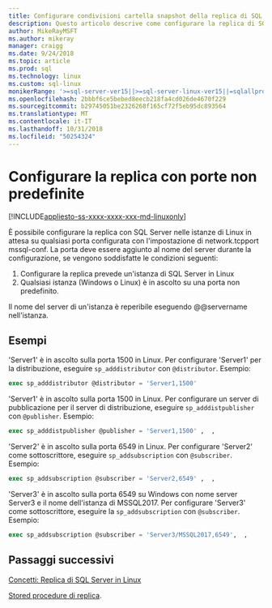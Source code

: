 ```yaml
---
title: Configurare condivisioni cartella snapshot della replica di SQL Server in Linux | Microsoft Docs
description: Questo articolo descrive come configurare la replica di SQL Server condivisioni cartella snapshot in Linux.
author: MikeRayMSFT
ms.author: mikeray
manager: craigg
ms.date: 9/24/2018
ms.topic: article
ms.prod: sql
ms.technology: linux
ms.custom: sql-linux
monikerRange: '>=sql-server-ver15||>=sql-server-linux-ver15||=sqlallproducts-allversions'
ms.openlocfilehash: 2bbbf6ce5bebed8eecb218fa4cd026de4670f229
ms.sourcegitcommit: b29745051be2326268f165cf72f5eb95dc893564
ms.translationtype: MT
ms.contentlocale: it-IT
ms.lasthandoff: 10/31/2018
ms.locfileid: "50254324"
---
```

# <a name="configure-replication-with-non-default-ports"></a>Configurare la replica con porte non predefinite

[!INCLUDE[appliesto-ss-xxxx-xxxx-xxx-md-linuxonly](../includes/appliesto-ss-xxxx-xxxx-xxx-md-linuxonly.md)]

È possibile configurare la replica con SQL Server nelle istanze di Linux in attesa su qualsiasi porta configurata con l'impostazione di network.tcpport mssql-conf. La porta deve essere aggiunto al nome del server durante la configurazione, se vengono soddisfatte le condizioni seguenti:

1. Configurare la replica prevede un'istanza di SQL Server in Linux
2. Qualsiasi istanza (Windows o Linux) è in ascolto su una porta non predefinito. 

Il nome del server di un'istanza è reperibile eseguendo @@servername nell'istanza.

## <a name="examples"></a>Esempi

'Server1' è in ascolto sulla porta 1500 in Linux. Per configurare 'Server1' per la distribuzione, eseguire `sp_adddistributor` con `@distributor`. Esempio: 

```sql
exec sp_adddistributor @distributor = 'Server1,1500'
```

'Server1' è in ascolto sulla porta 1500 in Linux. Per configurare un server di pubblicazione per il server di distribuzione, eseguire `sp_adddistpublisher` con `@publisher`. Esempio:

```sql
exec sp_adddistpublisher @publisher = 'Server1,1500' ,  ,  
```

'Server2' è in ascolto sulla porta 6549 in Linux. Per configurare 'Server2' come sottoscrittore, eseguire `sp_addsubscription` con `@subscriber`. Esempio:

```sql
exec sp_addsubscription @subscriber = 'Server2,6549' ,  ,  
```

'Server3' è in ascolto sulla porta 6549 su Windows con nome server Server3 e il nome dell'istanza di MSSQL2017. Per configurare 'Server3' come sottoscrittore, eseguire la `sp_addsubscription` con `@subscriber`. Esempio:

```sql
exec sp_addsubscription @subscriber = 'Server3/MSSQL2017,6549',  ,  
```

## <a name="next-steps"></a>Passaggi successivi

[Concetti: Replica di SQL Server in Linux](sql-server-linux-replication.md)

[Stored procedure di replica](../relational-databases/system-stored-procedures/replication-stored-procedures-transact-sql.md).

